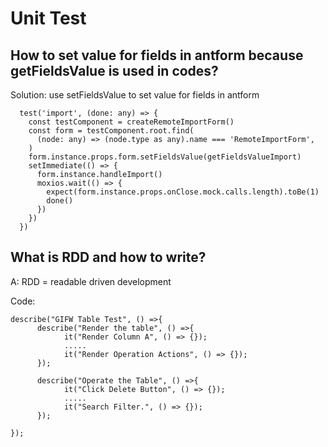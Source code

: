 # Unit Test



## How to set value for fields in antform because getFieldsValue is used in codes?

Solution: use setFieldsValue to set value for fields in antform

```
  test('import', (done: any) => {
    const testComponent = createRemoteImportForm()
    const form = testComponent.root.find(
      (node: any) => (node.type as any).name === 'RemoteImportForm',
    )
    form.instance.props.form.setFieldsValue(getFieldsValueImport)
    setImmediate(() => {
      form.instance.handleImport()
      moxios.wait(() => {
        expect(form.instance.props.onClose.mock.calls.length).toBe(1)
        done()
      })
    })
  })
```

## What is RDD and how to write?

A: RDD = readable driven development

Code:

```
describe("GIFW Table Test", () =>{
      describe("Render the table", () =>{
            it("Render Column A", () => {});
            .....
            it("Render Operation Actions", () => {});
      });

      describe("Operate the Table", () =>{
            it("Click Delete Button", () => {});
            .....
            it("Search Filter.", () => {});
      });

});
```



